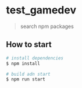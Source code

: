 # test_gamedev

> search npm packages

## How to start

``` bash
# install dependencies
$ npm install

# build adn start
$ npm run start
```
